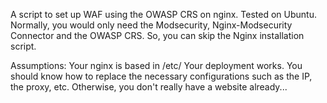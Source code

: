 A script to set up WAF using the OWASP CRS on nginx. Tested on Ubuntu.
Normally, you would only need the Modsecurity, Nginx-Modsecurity Connector and the OWASP CRS. So, you can skip the Nginx installation script.

Assumptions:
Your nginx is based in /etc/
Your deployment works.
You should know how to replace the necessary configurations such as the IP, the proxy, etc. Otherwise, you don't really have a website already...


